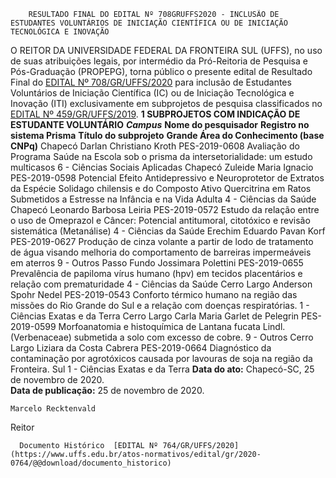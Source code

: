         RESULTADO FINAL DO EDITAL Nº 708GRUFFS2020 - INCLUSÃO DE ESTUDANTES VOLUNTÁRIOS DE INICIAÇÃO CIENTÍFICA OU DE INICIAÇÃO TECNOLÓGICA E INOVAÇÃO  

 O REITOR DA UNIVERSIDADE FEDERAL DA FRONTEIRA SUL (UFFS), no uso de suas atribuições legais, por intermédio da Pró-Reitoria de Pesquisa e Pós-Graduação (PROPEPG), torna público o presente edital de Resultado Final do [EDITAL Nº 708/GR/UFFS/2020](https://www.uffs.edu.br/atos-normativos/edital/gr/2020-0708) para inclusão de Estudantes Voluntários de Iniciação Científica (IC) ou de Iniciação Tecnológica e Inovação (ITI) exclusivamente em subprojetos de pesquisa classificados no [EDITAL Nº 459/GR/UFFS/2019](https://www.uffs.edu.br/atos-normativos/edital/gr/2019-0459).  **1 SUBPROJETOS COM INDICAÇÃO DE ESTUDANTE VOLUNTÁRIO**      ***Campus***    **Nome do pesquisador**   **Registro no sistema Prisma**   **Título do subprojeto**   **Grande Área do Conhecimento (base CNPq)**     Chapecó   Darlan Christiano Kroth   PES-2019-0608   Avaliação do Programa Saúde na Escola sob o prisma da intersetorialidade: um estudo multicasos   6 - Ciências Sociais Aplicadas     Chapecó   Zuleide Maria Ignacio   PES-2019-0598   Potencial Efeito Antidepressivo e Neuroprotetor de Extratos da Espécie Solidago chilensis e do Composto Ativo Quercitrina em Ratos Submetidos a Estresse na Infância e na Vida Adulta   4 - Ciências da Saúde     Chapecó   Leonardo Barbosa Leiria   PES-2019-0572   Estudo da relação entre o uso de Omeprazol e Câncer: Potencial antitumoral, citotóxico e revisão sistemática (Metanálise)   4 - Ciências da Saúde     Erechim   Eduardo Pavan Korf   PES-2019-0627   Produção de cinza volante a partir de lodo de tratamento de água visando melhoria do comportamento de barreiras impermeáveis em aterros   9 - Outros     Passo Fundo   Jossimara Polettini   PES-2019-0655   Prevalência de papiloma vírus humano (hpv) em tecidos placentários e relação com prematuridade   4 - Ciências da Saúde     Cerro Largo   Anderson Spohr Nedel   PES-2019-0543   Conforto térmico humano na região das missões do Rio Grande do Sul e a relação com doenças respiratórias.   1 - Ciências Exatas e da Terra     Cerro Largo   Carla Maria Garlet de Pelegrin   PES-2019-0599   Morfoanatomia e histoquímica de Lantana fucata Lindl. (Verbenaceae) submetida a solo com excesso de cobre.   9 - Outros     Cerro Largo   Liziara da Costa Cabrera   PES-2019-0664   Diagnóstico da contaminação por agrotóxicos causada por lavouras de soja na região da Fronteira. Sul   1 - Ciências Exatas e da Terra          **Data do ato:** Chapecó-SC, 25 de novembro de 2020.   
 **Data de publicação:**  25 de novembro de 2020. 

    Marcelo Recktenvald   
 Reitor 

      Documento Histórico  [EDITAL Nº 764/GR/UFFS/2020](https://www.uffs.edu.br/atos-normativos/edital/gr/2020-0764/@@download/documento_historico)     
      